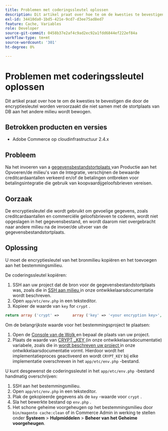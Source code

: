 ```yaml
---
title: Problemen met coderingssleutel oplossen
description: Dit artikel praat over hoe te om de kwesties te bevestigen die door de encryptiesleutel worden veroorzaakt die niet samen met de stortplaats van DB aan het andere milieu wordt bewogen.
exl-id: 34410da0-1bd5-421e-9cd7-d3ee75ad8ed7
feature: Cache, Variables
role: Developer
source-git-commit: 0458b37e2af4c9ad2ec92a1fdd6844ef222ef84a
workflow-type: tm+mt
source-wordcount: '301'
ht-degree: 0%

---
```


# Problemen met coderingssleutel oplossen

Dit artikel praat over hoe te om de kwesties te bevestigen die door de encryptiesleutel worden veroorzaakt die niet samen met de stortplaats van DB aan het andere milieu wordt bewogen.

## Betrokken producten en versies

* Adobe Commerce op cloudinfrastructuur 2.4.x

## Probleem

Na het invoeren van a [ gegevensbestandstortplaats ](/help/how-to/general/create-database-dump-on-cloud.md) van Productie aan het Opvoeren/de milieu&#39;s van de Integratie, verschijnen de bewaarde creditcardaantallen verkeerd en/of de betalingen ontbreken voor betalingsintegratie die gebruik van koopvaardijgeloofsbrieven vereisen.

## Oorzaak

De encryptiesleutel die wordt gebruikt om gevoelige gegevens, zoals creditcardaantallen en commerciële geloofsbrieven te coderen, wordt niet opgeslagen in het gegevensbestand, en wordt daarom niet overgebracht naar andere milieu na de invoer/de uitvoer van de gegevensbestandstortplaats.

## Oplossing

U moet de encryptiesleutel van het bronmilieu kopiëren en het toevoegen aan het bestemmingsmilieu.

De coderingssleutel kopiëren:

1. SSH aan uw project dat de bron voor de gegevensbestandstortplaats was, zoals die in [ SSH aan milieu ](https://experienceleague.adobe.com/docs/commerce-cloud-service/user-guide/develop/secure-connections.html?lang=nl-NL) in onze ontwikkelaarsdocumentatie wordt beschreven.
1. Open `app/etc/env.php` in een teksteditor.
1. Kopieer de waarde van `key` for `crypt` .

```php
return array ('crypt' =>      array ('key' => '<your encryption key>', ),);
```

Om de belangrijkste waarde voor het bestemmingsproject te plaatsen:

1. Open de [ Console van de Wolk ](https://console.adobecommerce.com) en bepaal de plaats van uw project.
1. Plaats de waarde van [ CRYPT \_KEY ](https://experienceleague.adobe.com/docs/commerce-cloud-service/user-guide/configure/env/stage/variables-deploy.html?lang=nl-NL) (in onze ontwikkelaarsdocumentatie) variabele, zoals die in [ wordt beschreven uw project ](https://experienceleague.adobe.com/docs/commerce-cloud-service/user-guide/project/overview.html?lang=nl-NL) in onze ontwikkelaarsdocumentatie vormt. Hierdoor wordt het implementatieproces geactiveerd en wordt `CRYPT_KEY` bij elke implementatie overschreven in het `app/etc/env.php` -bestand.

U kunt desgewenst de coderingssleutel in het `app/etc/env.php` -bestand handmatig overschrijven:

1. SSH aan het bestemmingsmilieu.
1. Open `app/etc/env.php` in een teksteditor.
1. Plak de gekopieerde gegevens als de `key` -waarde voor `crypt` .
1. Sla het bewerkte bestand op `env.php` .
1. Het schone geheime voorgeheugen op het bestemmingsmilieu door `bin/magento cache:clean` of in Commerce Admin in werking te stellen onder **Systeem** > **Hulpmiddelen** > **Beheer van het Geheime voorgeheugen**.
